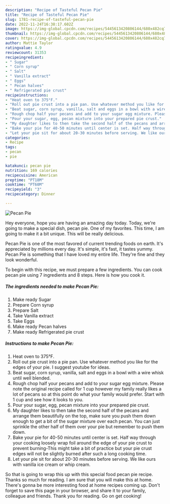 ```yaml
---
description: "Recipe of Tasteful Pecan Pie"
title: "Recipe of Tasteful Pecan Pie"
slug: 1781-recipe-of-tasteful-pecan-pie
date: 2022-11-24T16:38:17.602Z
image: https://img-global.cpcdn.com/recipes/5445613420806144/680x482cq70/pecan-pie-recipe-main-photo.jpg
thumbnail: https://img-global.cpcdn.com/recipes/5445613420806144/680x482cq70/pecan-pie-recipe-main-photo.jpg
cover: https://img-global.cpcdn.com/recipes/5445613420806144/680x482cq70/pecan-pie-recipe-main-photo.jpg
author: Mattie Taylor
ratingvalue: 4.9
reviewcount: 31353
recipeingredient:
- " Sugar"
- " Corn syrup"
- " Salt"
- " Vanilla extract"
- " Eggs"
- " Pecan halves"
- " Refrigerated pie crust"
recipeinstructions:
- "Heat oven to 375°F."
- "Roll out pie crust into a pie pan. Use whatever method you like for the edges of your pie. I suggest youtube for ideas."
- "Beat sugar, corn syrup, vanilla, salt and eggs in a bowl with a wire whisk until well blended."
- "Rough chop half your pecans and add to your sugar egg mixture. Please note the original recipe called for 1 cup however my family really likes a lot of pecans so at this point do what your family would prefer. Start with 1 cup and see how it looks to you."
- "Pour your sugar, egg, pecan mixture into your prepared pie crust."
- "My daughter likes to then take the second half of the pecans and arrange them beautifully on the top, make sure you push them down enough to get a bit of the sugar mixture over each pecan. You can just sprinkle the other half of them over your pie but remember to push them down."
- "Bake your pie for 40-50 minutes until center is set. Half way through your cooking loosely wrap foil around the edge of your pie crust to prevent burning-This might take a bit of practice but your pie crust edges will not be slightly burned after such a long cooking time."
- "Let your pie sit for about 20-30 minutes before serving. We like ours with vanilla ice cream or whip cream."
categories:
- Recipe
tags:
- pecan
- pie

katakunci: pecan pie 
nutrition: 169 calories
recipecuisine: American
preptime: "PT18M"
cooktime: "PT60M"
recipeyield: "3"
recipecategory: Dinner

---
```



![Pecan Pie](https://img-global.cpcdn.com/recipes/5445613420806144/680x482cq70/pecan-pie-recipe-main-photo.jpg)

Hey everyone, hope you are having an amazing day today. Today, we're going to make a special dish, pecan pie. One of my favorites. This time, I am going to make it a bit unique. This will be really delicious.



Pecan Pie is one of the most favored of current trending foods on earth. It's appreciated by millions every day. It's simple, it's fast, it tastes yummy. Pecan Pie is something that I have loved my entire life. They're fine and they look wonderful.


To begin with this recipe, we must prepare a few ingredients. You can cook pecan pie using 7 ingredients and 8 steps. Here is how you cook it.

<!--inarticleads1-->

##### The ingredients needed to make Pecan Pie:

1. Make ready  Sugar
1. Prepare  Corn syrup
1. Prepare  Salt
1. Take  Vanilla extract
1. Take  Eggs
1. Make ready  Pecan halves
1. Make ready  Refrigerated pie crust




<!--inarticleads2-->

##### Instructions to make Pecan Pie:

1. Heat oven to 375°F.
1. Roll out pie crust into a pie pan. Use whatever method you like for the edges of your pie. I suggest youtube for ideas.
1. Beat sugar, corn syrup, vanilla, salt and eggs in a bowl with a wire whisk until well blended.
1. Rough chop half your pecans and add to your sugar egg mixture. Please note the original recipe called for 1 cup however my family really likes a lot of pecans so at this point do what your family would prefer. Start with 1 cup and see how it looks to you.
1. Pour your sugar, egg, pecan mixture into your prepared pie crust.
1. My daughter likes to then take the second half of the pecans and arrange them beautifully on the top, make sure you push them down enough to get a bit of the sugar mixture over each pecan. You can just sprinkle the other half of them over your pie but remember to push them down.
1. Bake your pie for 40-50 minutes until center is set. Half way through your cooking loosely wrap foil around the edge of your pie crust to prevent burning-This might take a bit of practice but your pie crust edges will not be slightly burned after such a long cooking time.
1. Let your pie sit for about 20-30 minutes before serving. We like ours with vanilla ice cream or whip cream.




So that is going to wrap this up with this special food pecan pie recipe. Thanks so much for reading. I am sure that you will make this at home. There's gonna be more interesting food at home recipes coming up. Don't forget to save this page in your browser, and share it to your family, colleague and friends. Thank you for reading. Go on get cooking!
